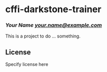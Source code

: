 # cffi-darkstone-trainer
### _Your Name <your.name@example.com>_

This is a project to do ... something.

## License

Specify license here

